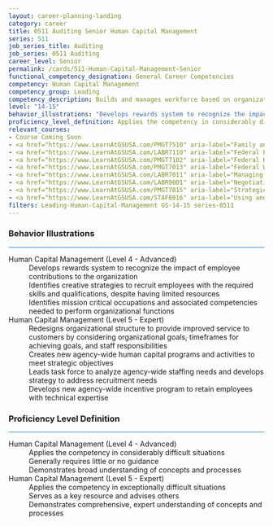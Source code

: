 ```yaml
---
layout: career-planning-landing
category: career
title: 0511 Auditing Senior Human Capital Management
series: 511
job_series_title: Auditing
job_series: 0511 Auditing
career_level: Senior
permalink: /cards/511-Human-Capital-Management-Senior
functional_competency_designation: General Career Competencies
competency: Human Capital Management
competency_group: Leading
competency_description: Builds and manages workforce based on organizational goals, budget considerations, and staffing needs; ensures that employees are appropriately recruited, selected, appraised, and rewarded; takes action to address performance problems; manages a multi-sector workforce and a variety of work situations
level: "14-15"
behavior_illustrations: "Develops rewards system to recognize the impact of employee contributions to the organization ? Identifies creative strategies to recruit employees with the required skills and qualifications, despite having limited resources ? Identifies mission critical occupations and associated competencies needed to perform organizational functions ? Redesigns organizational structure to provide improved service to customers by considering organizational goals, timeframes for achieving goals, and staff responsibilities ? Creates new agency-wide human capital programs and activities to meet strategic objectives ? Leads task force to analyze agency-wide staffing needs and develops strategy to address recruitment needs ? Develops new agency-wide incentive program to retain employees with technical expertise"
proficiency_level_definition: Applies the competency in considerably difficult situations ? Generally requires little or no guidance ? Demonstrates broad understanding of concepts and processes ? Applies the competency in exceptionally difficult situations ? Serves as a key resource and advises others ? Demonstrates comprehensive, expert understanding of concepts and processes
relevant_courses: 
- Course Coming Soon
- <a href="https://www.LearnAtGSUSA.com/PMGT7510" aria-label="Family and Medical Leave Act for Supervisors and HR Practitioners (PMGT7510) - https://www.LearnAtGSUSA.com/PMGT7510">Family and Medical Leave Act for Supervisors and HR Practitioners (PMGT7510)</a>, GSU
- <a href="https://www.LearnAtGSUSA.com/LABR7110" aria-label="Federal Employee Relations (Basic) (LABR7110) - https://www.LearnAtGSUSA.com/LABR7110">Federal Employee Relations (Basic) (LABR7110)</a>, GSU
- <a href="https://www.LearnAtGSUSA.com/PMGT7102" aria-label="Federal Human Resources Management for Supervisors and Managers (PMGT7102) - https://www.LearnAtGSUSA.com/PMGT7102">Federal Human Resources Management for Supervisors and Managers (PMGT7102)</a>, GSU
- <a href="https://www.LearnAtGSUSA.com/PMGT7013" aria-label="Federal Workforce Analysis and Planning (PMGT7013) - https://www.LearnAtGSUSA.com/PMGT7013">Federal Workforce Analysis and Planning (PMGT7013)</a>, GSU
- <a href="https://www.LearnAtGSUSA.com/LABR7011" aria-label="Managing Employee Conduct and Performance (LABR7011) - https://www.LearnAtGSUSA.com/LABR7011">Managing Employee Conduct and Performance (LABR7011)</a>, GSU
- <a href="https://www.LearnAtGSUSA.com/LABR9001" aria-label="Negotiating Federal Labor Agreements (LABR9001) - https://www.LearnAtGSUSA.com/LABR9001">Negotiating Federal Labor Agreements (LABR9001)</a>, GSU
- <a href="https://www.LearnAtGSUSA.com/PMGT7015" aria-label="Strategic Human Capital Management (PMGT7015) - https://www.LearnAtGSUSA.com/PMGT7015">Strategic Human Capital Management (PMGT7015)</a>, GSU
- <a href="https://www.LearnAtGSUSA.com/STAF8016" aria-label="Using and Presenting HR Data for Organizational Decisions (STAF8016) - https://www.LearnAtGSUSA.com/STAF8016">Using and Presenting HR Data for Organizational Decisions (STAF8016)</a>, GSU
filters: Leading-Human-Capital-Management GS-14-15 series-0511
---
```


<div class="desktop:grid-col-6 margin-y-3">
  <div class="border-top-2 bg-white padding-3 shadow-5 height-full members-hover border-1px button-border border-top-blue radius-lg card-text-color">
    <h3>Behavior Illustrations</h3>
    <hr style="background-color: #1b74e0 !important;"/>
    <dl class="text-base card-content-color"><dt>Human Capital Management (Level 4 - Advanced)</dt><dd>Develops rewards system to recognize the impact of employee contributions to the organization </dd><dd> Identifies creative strategies to recruit employees with the required skills and qualifications, despite having limited resources </dd><dd> Identifies mission critical occupations and associated competencies needed to perform organizational functions</dd><dt>Human Capital Management (Level 5 - Expert)</dt><dd>Redesigns organizational structure to provide improved service to customers by considering organizational goals, timeframes for achieving goals, and staff responsibilities </dd><dd> Creates new agency-wide human capital programs and activities to meet strategic objectives </dd><dd> Leads task force to analyze agency-wide staffing needs and develops strategy to address recruitment needs </dd><dd> Develops new agency-wide incentive program to retain employees with technical expertise</dd></dl>
  </div>
</div>
<div class="desktop:grid-col-6 margin-y-3">
  <div class="border-top-2 bg-white padding-3 shadow-5 height-full members-hover border-1px button-border border-top-blue radius-lg card-text-color">
    <h3>Proficiency Level Definition</h3>
     <hr style="background-color: #1b74e0 !important;"/>
    <dl class="text-base card-content-color"><dt>Human Capital Management (Level 4 - Advanced)</dt><dd>Applies the competency in considerably difficult situations </dd><dd> Generally requires little or no guidance </dd><dd> Demonstrates broad understanding of concepts and processes</dd><dt>Human Capital Management (Level 5 - Expert)</dt><dd>Applies the competency in exceptionally difficult situations </dd><dd> Serves as a key resource and advises others </dd><dd> Demonstrates comprehensive, expert understanding of concepts and processes</dd></dl>
  </div>
</div>